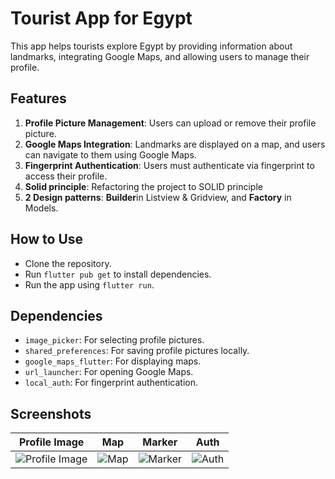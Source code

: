 # Tourist App for Egypt

This app helps tourists explore Egypt by providing information about landmarks, integrating Google
Maps, and allowing users to manage their profile.

## Features

1. **Profile Picture Management**: Users can upload or remove their profile picture.
2. **Google Maps Integration**: Landmarks are displayed on a map, and users can navigate to them
   using Google Maps.
3. **Fingerprint Authentication**: Users must authenticate via fingerprint to access their profile.
4. **Solid principle**: Refactoring the project to SOLID principle
5. **2 Design patterns**: **Builder**in Listview & Gridview, and **Factory** in Models.

## How to Use

- Clone the repository.
- Run `flutter pub get` to install dependencies.
- Run the app using `flutter run`.

## Dependencies

- `image_picker`: For selecting profile pictures.
- `shared_preferences`: For saving profile pictures locally.
- `google_maps_flutter`: For displaying maps.
- `url_launcher`: For opening Google Maps.
- `local_auth`: For fingerprint authentication.


## Screenshots

| Profile Image               | Map              | Marker                | Auth                 |
|-----------------------------|------------------|-----------------------|----------------------|
| ![Profile Image](login.png) | ![Map](Map.jpg) | ![Marker](logout.png) | ![Auth](Profile.png) |
